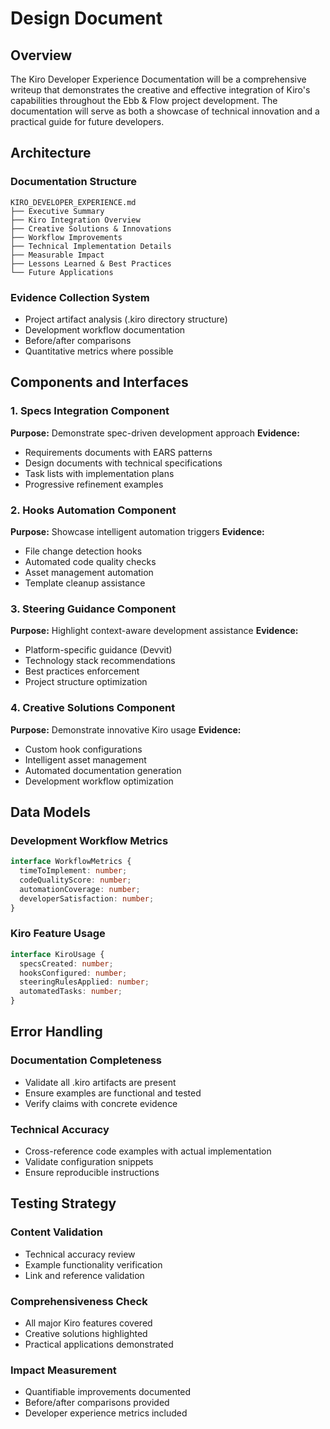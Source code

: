 # Design Document

## Overview

The Kiro Developer Experience Documentation will be a comprehensive writeup that demonstrates the creative and effective integration of Kiro's capabilities throughout the Ebb & Flow project development. The documentation will serve as both a showcase of technical innovation and a practical guide for future developers.

## Architecture

### Documentation Structure
```
KIRO_DEVELOPER_EXPERIENCE.md
├── Executive Summary
├── Kiro Integration Overview
├── Creative Solutions & Innovations
├── Workflow Improvements
├── Technical Implementation Details
├── Measurable Impact
├── Lessons Learned & Best Practices
└── Future Applications
```

### Evidence Collection System
- Project artifact analysis (.kiro directory structure)
- Development workflow documentation
- Before/after comparisons
- Quantitative metrics where possible

## Components and Interfaces

### 1. Specs Integration Component
**Purpose:** Demonstrate spec-driven development approach
**Evidence:**
- Requirements documents with EARS patterns
- Design documents with technical specifications
- Task lists with implementation plans
- Progressive refinement examples

### 2. Hooks Automation Component
**Purpose:** Showcase intelligent automation triggers
**Evidence:**
- File change detection hooks
- Automated code quality checks
- Asset management automation
- Template cleanup assistance

### 3. Steering Guidance Component
**Purpose:** Highlight context-aware development assistance
**Evidence:**
- Platform-specific guidance (Devvit)
- Technology stack recommendations
- Best practices enforcement
- Project structure optimization

### 4. Creative Solutions Component
**Purpose:** Demonstrate innovative Kiro usage
**Evidence:**
- Custom hook configurations
- Intelligent asset management
- Automated documentation generation
- Development workflow optimization

## Data Models

### Development Workflow Metrics
```typescript
interface WorkflowMetrics {
  timeToImplement: number;
  codeQualityScore: number;
  automationCoverage: number;
  developerSatisfaction: number;
}
```

### Kiro Feature Usage
```typescript
interface KiroUsage {
  specsCreated: number;
  hooksConfigured: number;
  steeringRulesApplied: number;
  automatedTasks: number;
}
```

## Error Handling

### Documentation Completeness
- Validate all .kiro artifacts are present
- Ensure examples are functional and tested
- Verify claims with concrete evidence

### Technical Accuracy
- Cross-reference code examples with actual implementation
- Validate configuration snippets
- Ensure reproducible instructions

## Testing Strategy

### Content Validation
- Technical accuracy review
- Example functionality verification
- Link and reference validation

### Comprehensiveness Check
- All major Kiro features covered
- Creative solutions highlighted
- Practical applications demonstrated

### Impact Measurement
- Quantifiable improvements documented
- Before/after comparisons provided
- Developer experience metrics included